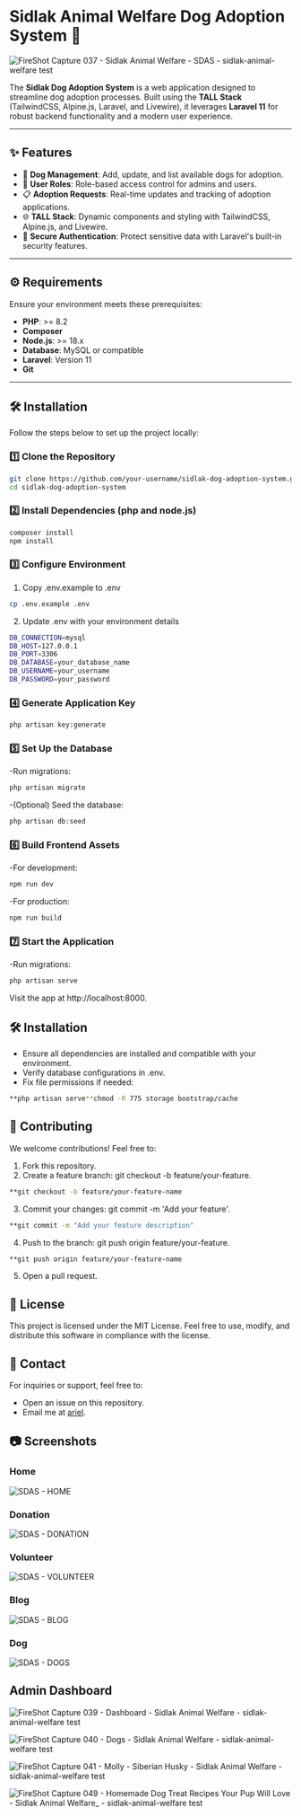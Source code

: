 # Sidlak Animal Welfare Dog Adoption System 🐾

![FireShot Capture 037 - Sidlak Animal Welfare - SDAS - sidlak-animal-welfare test](https://github.com/user-attachments/assets/0a637989-a855-424a-a34e-058065c15f9b)

The **Sidlak Dog Adoption System** is a web application designed to streamline dog adoption processes. Built using the **TALL Stack** (TailwindCSS, Alpine.js, Laravel, and Livewire), it leverages **Laravel 11** for robust backend functionality and a modern user experience.

---

## ✨ Features

-   🐶 **Dog Management**: Add, update, and list available dogs for adoption.
-   👤 **User Roles**: Role-based access control for admins and users.
-   📋 **Adoption Requests**: Real-time updates and tracking of adoption applications.
-   🌐 **TALL Stack**: Dynamic components and styling with TailwindCSS, Alpine.js, and Livewire.
-   🔐 **Secure Authentication**: Protect sensitive data with Laravel's built-in security features.

---

## ⚙️ Requirements

Ensure your environment meets these prerequisites:

-   **PHP**: >= 8.2
-   **Composer**
-   **Node.js**: >= 18.x
-   **Database**: MySQL or compatible
-   **Laravel**: Version 11
-   **Git**

---

## 🛠️ Installation

Follow the steps below to set up the project locally:

### 1️⃣ Clone the Repository

```bash
git clone https://github.com/your-username/sidlak-dog-adoption-system.git
cd sidlak-dog-adoption-system
```

### 2️⃣ Install Dependencies (php and node.js)

```bash
composer install
npm install
```

### 3️⃣ Configure Environment

1. Copy .env.example to .env

```bash
cp .env.example .env
```

2. Update .env with your environment details

```bash
DB_CONNECTION=mysql
DB_HOST=127.0.0.1
DB_PORT=3306
DB_DATABASE=your_database_name
DB_USERNAME=your_username
DB_PASSWORD=your_password
```

### 4️⃣ Generate Application Key

```bash
php artisan key:generate
```

### 5️⃣ Set Up the Database

-Run migrations:

```bash
php artisan migrate
```

-(Optional) Seed the database:

```bash
php artisan db:seed
```

### 6️⃣ Build Frontend Assets

-For development:

```bash
npm run dev
```

-For production:

```bash
npm run build
```

### 7️⃣ Start the Application

-Run migrations:

```bash
php artisan serve
```

Visit the app at http://localhost:8000.

## 🛠️ Installation

-   Ensure all dependencies are installed and compatible with your environment.
-   Verify database configurations in .env.
-   Fix file permissions if needed:

```bash
**php artisan serve**chmod -R 775 storage bootstrap/cache
```

## 🤝 Contributing

We welcome contributions! Feel free to:

1. Fork this repository.
2. Create a feature branch: git checkout -b feature/your-feature.

```bash
**git checkout -b feature/your-feature-name
```

3. Commit your changes: git commit -m 'Add your feature'.

```bash
**git commit -m "Add your feature description"
```

4. Push to the branch: git push origin feature/your-feature.

```bash
**git push origin feature/your-feature-name
```

5. Open a pull request.

## 📜 License

<p>This project is licensed under the MIT License. Feel free to use, modify, and distribute this software in compliance with the license.</p>

## 📧 Contact

For inquiries or support, feel free to:

-   Open an issue on this repository.
-   Email me at [ariel](arielsegumpan31@gmail.com).

## 📷 Screenshots

### Home

![SDAS - HOME](https://github.com/user-attachments/assets/bc23233e-7cb3-4b10-8a69-583dc8485e7e)

### Donation

![SDAS - DONATION](https://github.com/user-attachments/assets/84c619dc-b672-4b96-b527-da8c8bd9bb52)

### Volunteer

![SDAS - VOLUNTEER](https://github.com/user-attachments/assets/583ff046-c70f-4f62-8429-9313357e7f08)

### Blog

![SDAS - BLOG](https://github.com/user-attachments/assets/4579e9b9-fcbe-4daf-8864-3f9ec44c0638)

### Dog

![SDAS - DOGS](https://github.com/user-attachments/assets/6bffd003-aa9c-4834-bc15-75a7589c27f2)

## Admin Dashboard

![FireShot Capture 039 - Dashboard - Sidlak Animal Welfare - sidlak-animal-welfare test](https://github.com/user-attachments/assets/e021b57e-35b3-46ad-b44e-93936ea57bd7)

![FireShot Capture 040 - Dogs - Sidlak Animal Welfare - sidlak-animal-welfare test](https://github.com/user-attachments/assets/e8f6a20a-3ab3-4a50-af01-bc1b67f7e6ff)

![FireShot Capture 041 - Molly - Siberian Husky - Sidlak Animal Welfare - sidlak-animal-welfare test](https://github.com/user-attachments/assets/bcedfda1-cb3b-46c2-a8a2-4b9e27495bb6)

![FireShot Capture 049 - Homemade Dog Treat Recipes Your Pup Will Love - Sidlak Animal Welfare_ - sidlak-animal-welfare test](https://github.com/user-attachments/assets/616e9c9e-6f01-4819-8b5e-2f7503cec715)
